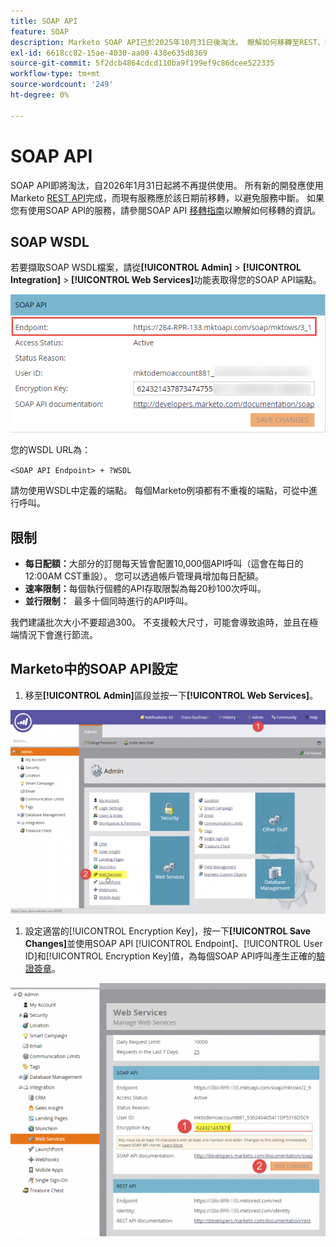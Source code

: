 ```yaml
---
title: SOAP API
feature: SOAP
description: Marketo SOAP API已於2025年10月31日後淘汰。 瞭解如何移轉至REST、擷取您的WSDL、參閱配額、速率限制和驗證設定。
exl-id: 6618cc82-15ae-4030-aa00-438e635d8369
source-git-commit: 5f2dcb4864cdcd110ba9f199ef9c86dcee522335
workflow-type: tm+mt
source-wordcount: '249'
ht-degree: 0%

---
```


# SOAP API

SOAP API即將淘汰，自2026年1月31日起將不再提供使用。 所有新的開發應使用Marketo [REST API](../rest-api/rest-api.md)完成，而現有服務應於該日期前移轉，以避免服務中斷。 如果您有使用SOAP API的服務，請參閱SOAP API [移轉指南](./migration.md)以瞭解如何移轉的資訊。

## SOAP WSDL

若要擷取SOAP WSDL檔案，請從&#x200B;**[!UICONTROL Admin]** > **[!UICONTROL Integration]** > **[!UICONTROL Web Services]**&#x200B;功能表取得您的SOAP API端點。

![SOAP端點](assets/endpoint-soap.png)

您的WSDL URL為：

`<SOAP API Endpoint> + ?WSDL`

請勿使用WSDL中定義的端點。 每個Marketo例項都有不重複的端點，可從中進行呼叫。

## 限制

- **每日配額：**&#x200B;大部分的訂閱每天皆會配置10,000個API呼叫（這會在每日的12:00AM CST重設）。 您可以透過帳戶管理員增加每日配額。
- **速率限制：**&#x200B;每個執行個體的API存取限製為每20秒100次呼叫。
- **並行限制：**  最多十個同時進行的API呼叫。

我們建議批次大小不要超過300。 不支援較大尺寸，可能會導致逾時，並且在極端情況下會進行節流。

## Marketo中的SOAP API設定

1. 移至&#x200B;**[!UICONTROL Admin]**&#x200B;區段並按一下&#x200B;**[!UICONTROL Web Services]**。

![admin-web-services2](assets/admin-web-services2.png)

1. 設定適當的[!UICONTROL Encryption Key]，按一下&#x200B;**[!UICONTROL Save Changes]**&#x200B;並使用SOAP API [!UICONTROL Endpoint]、[!UICONTROL User ID]和[!UICONTROL Encryption Key]值，為每個SOAP API呼叫產生正確的[驗證簽章](authentication-signature.md)。

![admin-web-services3](assets/admin-web-services3.png)
